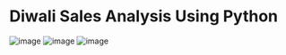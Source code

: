 # Diwali Sales Analysis Using Python

![image](https://user-images.githubusercontent.com/111970636/233658652-1eacd115-dc1b-48f1-b04e-8743955587ba.png)
![image](https://user-images.githubusercontent.com/111970636/233658733-b9200e32-fe5c-4c04-b3a1-1f4a6fd57f3b.png)
![image](https://user-images.githubusercontent.com/111970636/233665115-e869ace6-6a67-43c4-8297-89814d088fda.png)
